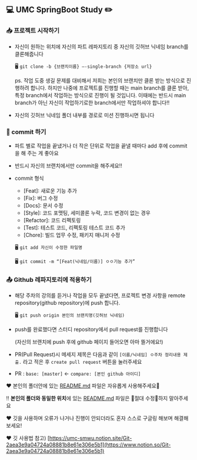 ## 💻 UMC SpringBoot Study ✏️

### 📥 프로젝트 시작하기

- 자신이 원하는 위치에 자신의 파트 레파지토리 중 자신의 깃허브 닉네임 branch를 클론해줍니다
    
    🖥️ `git clone -b {브랜치이름} —-single-branch {저장소 url}`
    
    ps. 작업 도중 생길 문제를 대비해서 저희는 본인의 브랜치만 클론 받는 방식으로 진행하려 합니다. 하지만 나중에 프로젝트를 진행할 때는 main branch를 클론 받아, 특정 branch에서 작업하는 방식으로 진행이 될 것입니다. 이때에는 반드시 main branch가 아닌 자신이 작업하기로한 branch에서만 작업하셔야 합니다‼️
    
- 자신의 깃허브 닉네임 폴더 내부를 경로로 미션 진행하시면 됩니다

### 📌 commit 하기

- 파트 별로 작업을 끝냈거나 더 작은 단위로 작업을 끝낼 때마다 add 후에 commit을 해 주는 게 좋아요
- 반드시 자신의 브랜치에서만 commit을 해주세요‼️
- commit 형식
    - [Feat]: 새로운 기능 추가
    - [Fix]: 버그 수정
    - [Docs]: 문서 수정
    - [Style]: 코드 포맷팅, 세미콜론 누락, 코드 변경이 없는 경우
    - [Refactor]: 코드 리펙토링
    - [Test]: 테스트 코드, 리펙토링 테스트 코드 추가
    - [Chore]: 빌드 업무 수정, 패키지 매니저 수정
    
    🖥️ `git add 자신이 수정한 파일명`
    
    🖥️ `git commit -m “[Feat(닉네임/이름)] ㅇㅇ기능 추가”`
    

### 📤 Github 레파지토리에 적용하기

- 해당 주차의 강의를 듣거나 작업을 모두 끝냈다면, 프로젝트 변경 사항을 remote repository(github repository)에 push 합니다.
    
    🖥️ `git push origin 본인의 브랜치명(깃허브 닉네임)`
    
- push를 완료했다면 스터디 repository에서 pull request를 진행합니다
    
    (자신의 브랜치에 push 후에 github 페이지 들어오면 아마 뜰거에요!)
    
- PR(Pull Request)시 메세지 제목은 다음과 같이 `[이름/닉네임] ㅇ주차 정리내용 제출.` 라고 적은 후 `create pull request` 버튼을 눌러주세요
- PR : `base: [master]` <- `compare: [본인 github 아이디]`

❤️ 본인의 폴더안에 있는 [README.md](http://README.md) 파일은 자유롭게 사용해주세요🙂

‼️ **본인의 폴더와 동일한 위치**에 있는 [README.md](http://README.md) 파일은 🚫절대 수정🚫하지 말아주세요 

❤️ 깃을 사용하며 오류가 나거나 진행이 안되더라도 혼자 스스로 구글링 해보며 해결해보세요!

❤️ 깃 사용법 참고) [https://umc-smwu.notion.site/Git-2aea3e9a04724a08881b8e61e306e5b1](https://www.notion.so/Git-2aea3e9a04724a08881b8e61e306e5b1)
